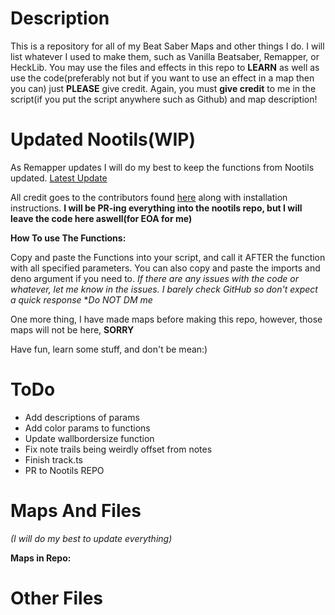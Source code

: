 # Description
This is a repository for all of my Beat Saber Maps and other things I do. I will list whatever I used to make them, such as Vanilla Beatsaber, Remapper, or HeckLib. 
You may use the files and effects in this repo to **LEARN** as well as use the code(preferably not but if you want to use an effect in a map then you can) just **PLEASE** give credit. 
Again, you must **give credit** to me in the script(if you put the script anywhere such as Github) and map description!

# Updated Nootils(WIP)

As Remapper updates I will do my best to keep the functions from Nootils updated.
[Latest Update](https://github.com/IntoTheAbyss490/MapScriptsAndFiles/tree/main/Updated%20Nootils/3.1.2) 

All credit goes to the contributors found [here](https://github.com/StormPacer/nootils) along with installation instructions.
**I will be PR-ing everything into the nootils repo, but I will leave the code here aswell(for EOA for me)**

**How To use The Functions:**

Copy and paste the Functions into your script, and call it AFTER the function with all specified parameters.
You can also copy and paste the imports and deno argument if you need to.
*If there are any issues with the code or whatever, let me know in the issues.*
*I barely check GitHub so don't expect a quick response*
**Do NOT DM me*

One more thing, I have made maps before making this repo, however, those maps will not be here, **SORRY**

Have fun, learn some stuff, and don't be mean:) 

# ToDo 
- Add descriptions of params
- Add color params to functions
- Update wallbordersize function
- Fix note trails being weirdly offset from notes
- Finish track.ts
- PR to Nootils REPO
# Maps And Files 
*(I will do my best to update everything)*

**Maps in Repo:**

# Other Files


